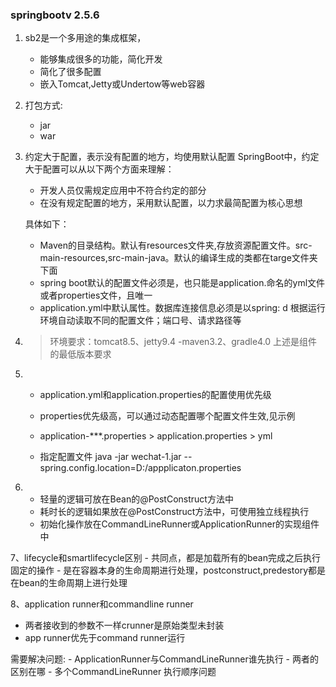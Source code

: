 ### springbootv 2.5.6
1. sb2是一个多用途的集成框架，
    - 能够集成很多的功能，简化开发
    - 简化了很多配置
    - 嵌入Tomcat,Jetty或Undertow等web容器
    
2. 打包方式:
    - jar
    - war
3. 约定大于配置，表示没有配置的地方，均使用默认配置
    SpringBoot中，约定大于配置可以从以下两个方面来理解：
    - 开发人员仅需规定应用中不符合约定的部分
    - 在没有规定配置的地方，采用默认配置，以力求最简配置为核心思想
    
    具体如下：
    - Maven的目录结构。默认有resources文件夹,存放资源配置文件。src-main-resources,src-main-java。默认的编译生成的类都在targe文件夹下面
    - spring boot默认的配置文件必须是，也只能是application.命名的yml文件或者properties文件，且唯一
    - application.yml中默认属性。数据库连接信息必须是以spring: d
        根据运行环境自动读取不同的配置文件；端口号、请求路径等
4. > 环境要求：tomcat8.5、jetty9.4
    -maven3.2、gradle4.0
    上述是组件的最低版本要求
    
5. - application.yml和application.properties的配置使用优先级
    - properties优先级高，可以通过动态配置哪个配置文件生效,见示例
    - application-***.properties > application.properties > yml
    
    - 指定配置文件
    java -jar wechat-1.jar --spring.config.location=D:/appplicaton.properties
    
6. - 轻量的逻辑可放在Bean的@PostConstruct方法中
   - 耗时长的逻辑如果放在@PostConstruct方法中，可使用独立线程执行
   - 初始化操作放在CommandLineRunner或ApplicationRunner的实现组件中
   
7、lifecycle和smartlifecycle区别
    - 共同点，都是加载所有的bean完成之后执行固定的操作
    - 是在容器本身的生命周期进行处理，postconstruct,predestory都是在bean的生命周期上进行处理
    
8、application runner和commandline runner
   - 两者接收到的参数不一样crunner是原始类型未封装
   - app runner优先于command runner运行
   
   需要解决问题:
       - ApplicationRunner与CommandLineRunner谁先执行
       - 两者的区别在哪
       - 多个CommandLineRunner 执行顺序问题
        
 
        
